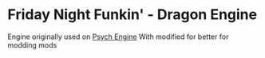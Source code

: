 # Friday Night Funkin' - Dragon Engine
Engine originally used on [Psych Engine](https://github.com/ShadowMario/FNF-PsychEngine/) With modified for better for modding mods